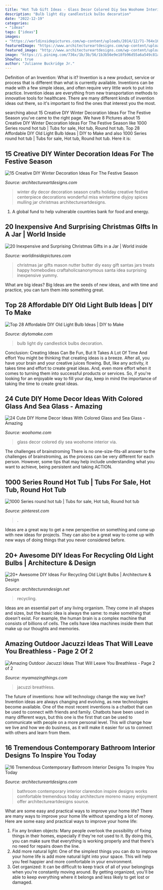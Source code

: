 ```yaml
---
title: "Hot Tub Gift Ideas - Glass Decor Colored Diy Sea Woohome Interior Via"
description: "Bulb light diy candlestick bulbs decoration"
date: "2022-12-19"
categories:
- "ideas"
tags: ["ideas"]
images:
- "https://worldinsidepictures.com/wp-content/uploads/2014/12/71-764x1024.jpg"
featuredImage: "https://www.architectureartdesigns.com/wp-content/uploads/2015/04/16-Tremendous-Contemporary-Bathroom-Interior-Designs-To-Inspire-You-Today-1-630x699.jpg"
featured_image: "http://www.architectureartdesigns.com/wp-content/uploads/2016/12/15-Creative-DIY-Winter-Decoration-Ideas-For-The-Festive-Season-10.jpg"
image: "https://i.pinimg.com/736x/1b/3b/56/1b3b56e9e18fb96d55a6a549c81a18ef.jpg"
ShowToc: true
author: "Julianne Buckridge Jr."
---
```



Definition of an Invention: What is it?
Invention is a new product, service or process that is different than what is currently available. Inventions can be made with a few simple ideas, and often require very little work to put into practice. Invention ideas are everything from new transportation methods to innovative tools for healthcare. There are many different kinds of invention ideas out there, so it's important to find the ones that interest you the most.

	

		
searching about 15 Creative DIY Winter Decoration Ideas For The Festive Season you've came to the right page. We have 8 Pictures about 15 Creative DIY Winter Decoration Ideas For The Festive Season like 1000 Series round hot tub | Tubs for sale, Hot tub, Round hot tub, Top 28 Affordable DIY Old Light Bulb Ideas | DIY to Make and also 1000 Series round hot tub | Tubs for sale, Hot tub, Round hot tub. Here it is:
		
    
## 15 Creative DIY Winter Decoration Ideas For The Festive Season

<img loading=lazy src="http://www.architectureartdesigns.com/wp-content/uploads/2016/12/15-Creative-DIY-Winter-Decoration-Ideas-For-The-Festive-Season-10.jpg" onerror="this.onerror=null;this.src='https://tse2.mm.bing.net/th?id=OIP.8fMDDaPKHZ0kSGWcVHbfVAHaKs&amp;pid=15.1';" alt="15 Creative DIY Winter Decoration Ideas For The Festive Season">

_Source: architectureartdesigns.com_

>winter diy decor decoration season crafts holiday creative festive centerpiece decorations wonderful miss wintertime diyjoy spices mulling jar christmas architectureartdesigns. 

	

1. A global fund to help vulnerable countries bank for food and energy.

    
## 20 Inexpensive And Surprising Christmas GIfts In A Jar | World Inside

<img loading=lazy src="https://worldinsidepictures.com/wp-content/uploads/2014/12/71-764x1024.jpg" onerror="this.onerror=null;this.src='https://tse1.mm.bing.net/th?id=OIP.2cFn4jL_L2Uhq_bLn5LOqAHaJ7&amp;pid=15.1';" alt="20 Inexpensive and Surprising Christmas GIfts in a Jar | World inside">

_Source: worldinsidepictures.com_

>christmas jar gifts mason nutter butter diy easy gift santas jars treats happy homebodies craftaholicsanonymous santa idea surprising inexpensive yummy. 

	

What are big ideas?
Big Ideas are the seeds of new ideas, and with time and practice, you can turn them into something great.

    
## Top 28 Affordable DIY Old Light Bulb Ideas | DIY To Make

<img loading=lazy src="http://www.diytomake.com/wp-content/uploads/2016/10/Light-Bulb-Oil-Lamp.jpg" onerror="this.onerror=null;this.src='https://tse4.mm.bing.net/th?id=OIP.eER37PxSIh52M6NyJYA5VAHaLI&amp;pid=15.1';" alt="Top 28 Affordable DIY Old Light Bulb Ideas | DIY to Make">

_Source: diytomake.com_

>bulb light diy candlestick bulbs decoration. 

	

Conclusion: Creating Ideas Can Be Fun, But It Takes A Lot Of Time And effort
You might be thinking that creating ideas is a breeze. After all, you have your brain and your creative juices flowing. But, like any activity, it takes time and effort to create great ideas. And, even more effort when it comes to turning them into successful products or services. So, if you're looking for an enjoyable way to fill your day, keep in mind the importance of taking the time to create great ideas.

    
## 24 Cute DIY Home Decor Ideas With Colored Glass And Sea Glass - Amazing

<img loading=lazy src="http://www.woohome.com/wp-content/uploads/2015/05/colored-glass-home-decor-woohome-14.jpg" onerror="this.onerror=null;this.src='https://tse1.mm.bing.net/th?id=OIP.FxD-ktLRkPqVt2mvQXWznwHaJ3&amp;pid=15.1';" alt="24 Cute DIY Home Decor Ideas With Colored Glass and Sea Glass - Amazing">

_Source: woohome.com_

>glass decor colored diy sea woohome interior via. 

	

The challenges of brainstroming
There is no one-size-fits-all answer to the challenges of brainstroming, as the process can be very different for each person. However, some tips that may help include understanding what you want to achieve, being persistent and taking ACTION.

    
## 1000 Series Round Hot Tub | Tubs For Sale, Hot Tub, Round Hot Tub

<img loading=lazy src="https://i.pinimg.com/736x/1b/3b/56/1b3b56e9e18fb96d55a6a549c81a18ef.jpg" onerror="this.onerror=null;this.src='https://tse1.mm.bing.net/th?id=OIP.DB4-e3ybA73dcvzjp-QBHAHaJ4&amp;pid=15.1';" alt="1000 Series round hot tub | Tubs for sale, Hot tub, Round hot tub">

_Source: pinterest.com_

>. 

	

Ideas are a great way to get a new perspective on something and come up with new ideas for projects. They can also be a great way to come up with new ways of doing things that you never considered before.

    
## 20+ Awesome DIY Ideas For Recycling Old Light Bulbs | Architecture &amp; Design

<img loading=lazy src="https://cdn.architecturendesign.net/wp-content/uploads/2015/09/AD-Ideas-For-Recycling-Light-Bulbs-19.jpg" onerror="this.onerror=null;this.src='https://tse1.mm.bing.net/th?id=OIP.vZ4LqPd2VOPVVzu61FjVlAHaGM&amp;pid=15.1';" alt="20+ Awesome DIY Ideas For Recycling Old Light Bulbs | Architecture &amp; Design">

_Source: architecturendesign.net_

>recycling. 

	

Ideas are an essential part of any living organism. They come in all shapes and sizes, but the basic idea is always the same: to make something that doesn't exist. For example, the human brain is a complex machine that consists of billions of cells. The cells have Idea machines inside them that make up our thoughts and memories.

    
## Amazing Outdoor Jacuzzi Ideas That Will Leave You Breathless - Page 2 Of 2

<img loading=lazy src="https://myamazingthings.com/wp-content/uploads/2017/04/outdoors.jpg" onerror="this.onerror=null;this.src='https://tse1.mm.bing.net/th?id=OIP.goW2g-Nkgycqx7mDJxz9ZwHaJ4&amp;pid=15.1';" alt="Amazing Outdoor Jacuzzi Ideas That Will Leave You Breathless - Page 2 of 2">

_Source: myamazingthings.com_

>jacuzzi breathless. 

	

The future of inventions: how will technology change the way we live?
Invention ideas are always changing and evolving, as new technologies become available. One of the most recent inventions is a chatbot that can be used to connect with friends and family. Chatbots have been used in many different ways, but this one is the first that can be used to communicate with people on a more personal level. This will change how we live and how we do business, as it will make it easier for us to connect with others and learn from them.

    
## 16 Tremendous Contemporary Bathroom Interior Designs To Inspire You Today

<img loading=lazy src="https://www.architectureartdesigns.com/wp-content/uploads/2015/04/16-Tremendous-Contemporary-Bathroom-Interior-Designs-To-Inspire-You-Today-1-630x699.jpg" onerror="this.onerror=null;this.src='https://tse2.mm.bing.net/th?id=OIP.cDI5T8xMAz1JTIwIHEHIagHaIN&amp;pid=15.1';" alt="16 Tremendous Contemporary Bathroom Interior Designs To Inspire You Today">

_Source: architectureartdesigns.com_

>bathroom contemporary interior clarendon inspire designs works comfortable tremendous today architecture moreno masey enjoyment offer architectureartdesigns source. 

	

What are some easy and practical ways to improve your home life?
There are many ways to improve your home life without spending a lot of money. Here are some easy and practical ways to improve your home life: 
1. Fix any broken objects: Many people overlook the possibility of fixing things in their homes, especially if they're not used to it. By doing this, you can make sure that everything is working properly and that there's no need for repairs down the line. 
2. Add more natural light: One of the simplest things you can do to improve your home life is add more natural light into your space. This will help you feel happier and more comfortable in your environment. 
3. Get organized: It can be difficult to keep track of all of your belongings when you're constantly moving around. By getting organized, you'll be able to keep everything where it belongs and less likely to get lost or damaged.

